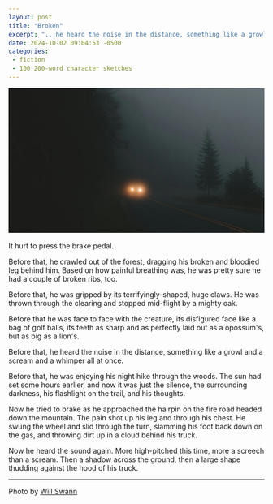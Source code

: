 ```yaml
---
layout: post
title: "Broken"
excerpt: "...he heard the noise in the distance, something like a growl and a scream and a whimper all at once"
date: 2024-10-02 09:04:53 -0500
categories: 
 - fiction
 - 100 200-word character sketches
---
```


![](/assets/2024/10/will-swann-jR5I7mKa1Sw-unsplash.jpg)

It hurt to press the brake pedal.

Before that, he crawled out of the forest, dragging his broken and bloodied leg behind him. Based on how painful breathing was, he was pretty sure he had a couple of broken ribs, too.

Before that, he was gripped by its terrifyingly-shaped, huge claws. He was thrown through the clearing and stopped mid-flight by a mighty oak.

Before that he was face to face with the creature, its disfigured face like a bag of golf balls, its teeth as sharp and as perfectly laid out as a opossum's, but as big as a lion's.

Before that, he heard the noise in the distance, something like a growl and a scream and a whimper all at once.

Before that, he was enjoying his night hike through the woods. The sun had set some hours earlier, and now it was just the silence, the surrounding darkness, his flashlight on the trail, and his thoughts.

Now he tried to brake as he approached the hairpin on the fire road headed down the mountain. The pain shot up his leg and through his chest. He swung the wheel and slid through the turn, slamming his foot back down on the gas, and throwing dirt up in a cloud behind his truck.

Now he heard the sound again. More high-pitched this time, more a screech than a scream. Then a shadow across the ground, then a large shape thudding against the hood of his truck.

---

Photo by [Will Swann](https://unsplash.com/@wlll?utm_content=creditCopyText&utm_medium=referral&utm_source=unsplash)
